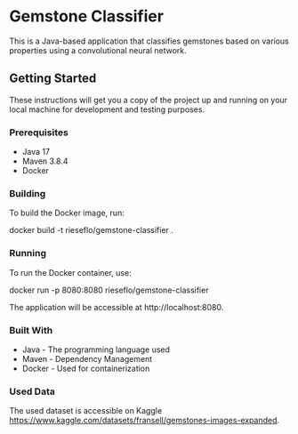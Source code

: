 # Gemstone Classifier

This is a Java-based application that classifies gemstones based on various properties using a convolutional neural network.

## Getting Started

These instructions will get you a copy of the project up and running on your local machine for development and testing purposes.

### Prerequisites

- Java 17
- Maven 3.8.4
- Docker

### Building

To build the Docker image, run:

docker build -t rieseflo/gemstone-classifier .

### Running 

To run the Docker container, use:

docker run -p 8080:8080 rieseflo/gemstone-classifier

The application will be accessible at http://localhost:8080.

### Built With

- Java - The programming language used
- Maven - Dependency Management
- Docker - Used for containerization

### Used Data

The used dataset is accessible on Kaggle https://www.kaggle.com/datasets/fransell/gemstones-images-expanded.



